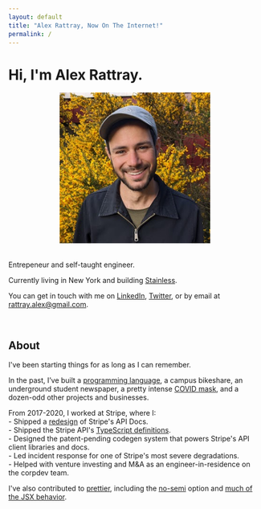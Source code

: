 ```yaml
---
layout: default
title: "Alex Rattray, Now On The Internet!"
permalink: /
---
```


<h1 class='page-header'>
  Hi, I'm Alex Rattray.
</h1>

<div class="row">

  <div class="col-sm-4">
    <center>
      <img class="img-thumbnail"
        style="max-height: 300px;"
        src="/images/alex-3-small.jpeg"
      />
      <div class="visible-xs">
        <br />
      </div>
    </center>
  </div>

  <div class="col-sm-8">
    <p class="lead">
      Entrepeneur and self-taught engineer.
    </p>
    <p>
      Currently living in New York and building
      <a href="https://stainlessapi.com">Stainless</a>.
    </p>
    <p>
      You can get in touch with me on
      <a href="http://linkedin.com/in/alexrattray">LinkedIn</a>,
      <a href="http://twitter.com/RattrayAlex">Twitter</a>,
      <!-- <a href="http://facebook.com/rattray.alex">Facebook</a>, -->
      <!-- <a href="http://instagram.com/rattrayalex">Instagram</a>, -->
      or by email at
      <a href="mailto:rattray.alex+.com@gmail.com">rattray.alex@gmail.com</a>.
    </p>
    <br>
    <h2>About</h2>
    <p>
      I've been starting things for as long as I can remember.
    </p>
    <p>
      In the past, I’ve built a <a href="http://lightscript.org" target="_blank">programming language</a>,
      a campus bikeshare, an underground student newspaper,
      a pretty intense <a href="https://narwallmask.com" target="_blank">COVID mask</a>,
      and a dozen-odd other projects and businesses.
    </p>
    <p>
      From 2017-2020, I worked at Stripe, where I:<br>
      - Shipped a <a href="https://twitter.com/stripe/status/1108764635606315008" target="_blank">redesign</a> of Stripe's API Docs.<br>
      - Shipped the Stripe API's <a href="https://twitter.com/stripe/status/1222944951853432832" target="_blank">TypeScript definitions</a>.<br>
      - Designed the patent-pending codegen system that powers Stripe's API client libraries and docs.<br>
      - Led incident response for one of Stripe's most severe degradations.<br>
      - Helped with venture investing and M&A as an engineer-in-residence on the corpdev team.<br>
    </p>
    <p>
      I've also contributed to <a href="https://prettier.io" target="_blank">prettier</a>, including the
      <a href="https://github.com/prettier/prettier/pulls/1129" target="_blank">no-semi</a> option and
      <a href="https://github.com/prettier/prettier/pulls?q=author%3Arattrayalex+JSX" target="_blank">much of the JSX behavior</a>.
    </p>
  </div>

</div>

<br>

<!--
<h2 class="page-header">About me:</h2>
<p>
  I have been "starting things" for almost as long as I can remember.
</p>
<p>
  In high school,
  I pitched energy-saving signage to Seattle's electricity utility,
  started an underground student newspaper,
  and even sold custom upcycled bookbags.
</p>
<p>
  As a student at Penn, I cofounded
  <a href="http://penncycle.org">a bike share</a>
  before learning to code and building
  <a href="http://coursegrapher.com">several</a>
  <a href="http://histography.com">award-winning</a>
  <a href="pando.com/2013/01/22/meet-musical-toilet-the-latest-innovation-in-the-connected-bathroom/">hackathon projects</a>
  and other apps. I also cofounded
  <a href="http://emeraldexam.com">Emerald Exam</a>,
  an education technology product funded by
  First Round Capital's
  <a href="http://dormroomfund.com">Dorm Room Fund</a>.
</p>
<p>
  After school,
  I took a year to travel in Asia,
  doing remote software consulting.
  I also took a three-month post at
  Bangalore-based
  <a href="http://babajob.com">Babajob.com</a>,
  a startup connecting undereducated job seekers
  with economic opportunities.
</p>
-->
